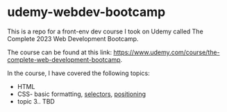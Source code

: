 # udemy-webdev-bootcamp
This is a repo for a front-env dev course I took on Udemy called The Complete 2023 Web Development Bootcamp.

The course can be found at this link: https://www.udemy.com/course/the-complete-web-development-bootcamp.

In the course, I have covered the following topics:
- HTML
- CSS- basic formatting, [selectors](/practice-exercises/7.1%20Combining%20Selectors/), [positioning](/practice-exercises/7.2%20CSS%20Positioning/)
- topic 3.. TBD